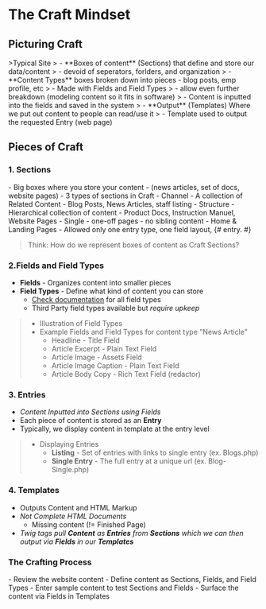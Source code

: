 <h1>The Craft Mindset</h1>

<h2>Picturing Craft</h2>
>Typical Site
>  -  **Boxes of content** (Sections) that define and store our data/content
>    - devoid of seperators, forlders, and organization
>  - **Content Types** boxes broken down into pieces - blog posts, emp profile, etc
>    - Made with Fields and Field Types
>      - allow even further breakdown (modeling content so it fits in software)
>      - Content is inputted into the fields and saved in the system
>  - **Output** (Templates) Where we put out content to people can read/use it
>    - Template used to output the requested Entry (web page)

<h2>Pieces of Craft</h2>
<h3>1. Sections</h2>
- Big boxes where you store your content
  - (news articles, set of docs, website pages)
  - 3 types of sections in Craft
    - Channel 
      - A collection of Related Content
      - Blog Posts, News Articles, staff listing
    - Structure
      - Hierarchical collection of content
      - Product Docs, Instruction Manuel, Website Pages
    - Single
      - one-off pages
      - no sibling content
      - Home & Landing Pages
      - Allowed only one entry type, one field layout, {# entry. #}

>Think: How do we represent boxes of content as Craft Sections?

<h3>2.Fields and Field Types</h3>

- **Fields** - Organizes content into smaller pieces
- **Field Types** - Define what kind of content you can store
  - <a href="https://craftcms.com/docs/3.x/fields.html#field-types">Check documentation</a> for all field types
  - Third Party field types available but *require upkeep*
>- Illustration of Field Types
>  - Example Fields and Field Types for content type "News Article"
>    - Headline - Title Field
>    - Article Excerpt - Plain Text Field
>    - Article Image - Assets Field
>    - Article Image Caption - Plain Text Field
>    - Article Body Copy - Rich Text Field (redactor)

<h3>3. Entries</h3>

- *Content Inputted into Sections using Fields*
- Each piece of content is stored as an **Entry**
- Typically, we display content in template at the entry level
> - Displaying Entries
>   - **Listing** - Set of entries with links to single entry (ex. Blogs.php)
>   - **Single Entry** - The full entry at a unique url (ex. Blog-Single.php)

<h3>4. Templates</h3>

- Outputs Content and HTML Markup
- *Not Complete HTML Documents*
  - Missing content (!= Finished Page)
- *Twig tags pull **Content** as **Entries** from **Sections** which we can then output via **Fields** in our **Templates***

<h3>The Crafting Process</h3>
- Review the website content
- Define content as Sections, Fields, and Field Types
- Enter sample content to test Sections and Fields
- Surface the content via Fields in Templates
